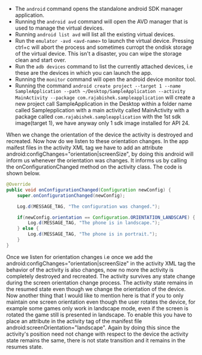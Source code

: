 

- The `android` command opens the standalone android SDK manager application.
- Running the `android avd` command will open the AVD manager that is used to manage the virtual devices.
- Running `android list avd` will list all the existing virtual devices.
- Run the `emulator -avd <avd-name>` to launch the virtual device. Pressing ctrl+c will abort the process and sometimes curropt the ondisk storage of the virtual device. This isn't a disaster, you can wipe the storage clean and start over.
- Run the `adb devices` command to list the currently attached devices, i.e these are the devices in which you can launch the app.
- Running the `monitor` command will open the android device monitor tool.
- Running the command `android create project --target 1 --name SampleApplication --path ~/Desktop/SampleApplication --activity MainActivity --package com.rajabishek.sampleapplication` will create a new project call SampleApplication in the Desktop within a folder name called Samplepplication with a main activity called MainActivity with a package called `com.rajabishek.sampleapplication` with the 1st sdk image(target 1), we have anyway only 1 sdk image installed for API 24.


When we change the orientation of the device the activity is destroyed and recreated. Now how do we listen to these orientation changes. In the app maifest files in the activity XML tag we have to add an attribute android:configChanges="orientation|screenSize", by doing this android will inform us whenever the orientation was changes. It informs us by calling the onConfigurationChanged method on the activity class. The code is shown below.
```java
@Override
public void onConfigurationChanged(Configuration newConfig) {
    super.onConfigurationChanged(newConfig);

    Log.d(MESSAGE_TAG, "The configuration was changed.");

    if(newConfig.orientation == Configuration.ORIENTATION_LANDSCAPE) {
        Log.d(MESSAGE_TAG, "The phone is in landscape.");
    } else {
        Log.d(MESSAGE_TAG, "The phone is in portrait.");
    }
}
```
Once we listen for orientation changes i.e once we add the android:configChanges="orientation|screenSize" in the activity XML tag the behavior of the activity is also changes, now no more the activity is completely destroyed and recreated. The activity survives any state change during the screen orientation change process. The activity state remains in the resumed state even though we change the orientation of the device. Now another thing that I would like to mention here is that if you to only maintain one screen orientation even though the user rotates the device, for example some games only work in landscape mode, even if the screen is rotated the game still is presented in landscape. To enable this you have to place an attribute in the  activity tag of the manifest file android:screenOrientation="landscape". Again by doing this since the activity's position need not change with respect to the device the activity state remains the same, there is not state transition and it remains in the resumes state.
